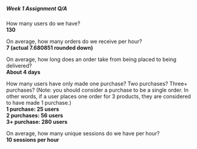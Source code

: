 ##### Week 1 Assignment Q/A

How many users do we have?   
**130**

On average, how many orders do we receive per hour?    
**7 (actual 7.680851 rounded down)**

On average, how long does an order take from being placed to being delivered?   
**About 4 days** 

How many users have only made one purchase? Two purchases? Three+ purchases? (Note: you should consider a purchase to be a single order. In other words, if a user places one order for 3 products, they are considered to have made 1 purchase.)  
**1 purchase: 25 users**  
**2 purchases: 56 users**  
**3+ purchase: 280 users**  

On average, how many unique sessions do we have per hour?  
**10 sessions per hour**